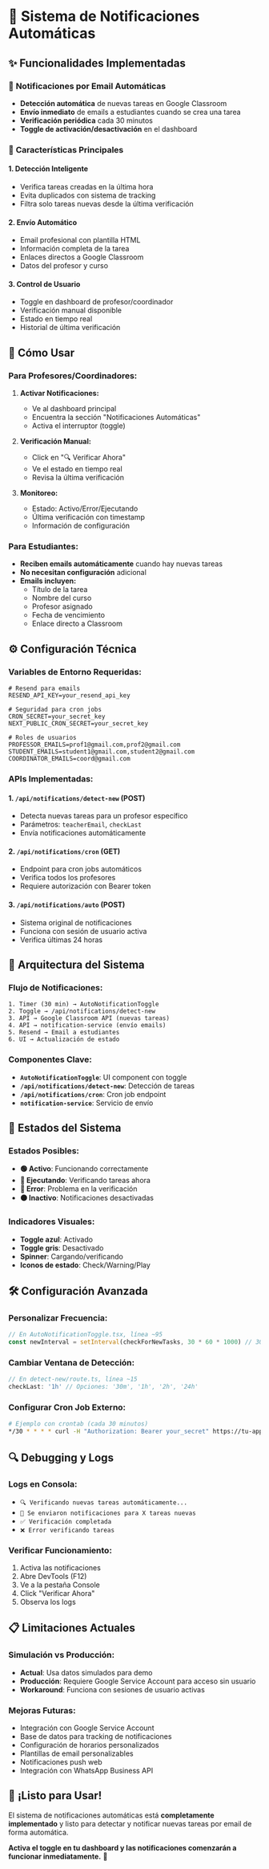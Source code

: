# 🔔 Sistema de Notificaciones Automáticas

## ✨ Funcionalidades Implementadas

### 📧 **Notificaciones por Email Automáticas**
- **Detección automática** de nuevas tareas en Google Classroom
- **Envío inmediato** de emails a estudiantes cuando se crea una tarea
- **Verificación periódica** cada 30 minutos
- **Toggle de activación/desactivación** en el dashboard

### 🎯 **Características Principales**

#### **1. Detección Inteligente**
- Verifica tareas creadas en la última hora
- Evita duplicados con sistema de tracking
- Filtra solo tareas nuevas desde la última verificación

#### **2. Envío Automático**
- Email profesional con plantilla HTML
- Información completa de la tarea
- Enlaces directos a Google Classroom
- Datos del profesor y curso

#### **3. Control de Usuario**
- Toggle en dashboard de profesor/coordinador
- Verificación manual disponible
- Estado en tiempo real
- Historial de última verificación

## 🚀 **Cómo Usar**

### **Para Profesores/Coordinadores:**

1. **Activar Notificaciones:**
   - Ve al dashboard principal
   - Encuentra la sección "Notificaciones Automáticas"
   - Activa el interruptor (toggle)

2. **Verificación Manual:**
   - Click en "🔍 Verificar Ahora"
   - Ve el estado en tiempo real
   - Revisa la última verificación

3. **Monitoreo:**
   - Estado: Activo/Error/Ejecutando
   - Última verificación con timestamp
   - Información de configuración

### **Para Estudiantes:**
- **Reciben emails automáticamente** cuando hay nuevas tareas
- **No necesitan configuración** adicional
- **Emails incluyen:**
  - Título de la tarea
  - Nombre del curso
  - Profesor asignado
  - Fecha de vencimiento
  - Enlace directo a Classroom

## ⚙️ **Configuración Técnica**

### **Variables de Entorno Requeridas:**

```env
# Resend para emails
RESEND_API_KEY=your_resend_api_key

# Seguridad para cron jobs
CRON_SECRET=your_secret_key
NEXT_PUBLIC_CRON_SECRET=your_secret_key

# Roles de usuarios
PROFESSOR_EMAILS=prof1@gmail.com,prof2@gmail.com
STUDENT_EMAILS=student1@gmail.com,student2@gmail.com
COORDINATOR_EMAILS=coord@gmail.com
```

### **APIs Implementadas:**

#### **1. `/api/notifications/detect-new` (POST)**
- Detecta nuevas tareas para un profesor específico
- Parámetros: `teacherEmail`, `checkLast`
- Envía notificaciones automáticamente

#### **2. `/api/notifications/cron` (GET)**
- Endpoint para cron jobs automáticos
- Verifica todos los profesores
- Requiere autorización con Bearer token

#### **3. `/api/notifications/auto` (POST)**
- Sistema original de notificaciones
- Funciona con sesión de usuario activa
- Verifica últimas 24 horas

## 🔧 **Arquitectura del Sistema**

### **Flujo de Notificaciones:**

```
1. Timer (30 min) → AutoNotificationToggle
2. Toggle → /api/notifications/detect-new
3. API → Google Classroom API (nuevas tareas)
4. API → notification-service (envío emails)
5. Resend → Email a estudiantes
6. UI → Actualización de estado
```

### **Componentes Clave:**

- **`AutoNotificationToggle`**: UI component con toggle
- **`/api/notifications/detect-new`**: Detección de tareas
- **`/api/notifications/cron`**: Cron job endpoint
- **`notification-service`**: Servicio de envío

## 📱 **Estados del Sistema**

### **Estados Posibles:**
- **🟢 Activo**: Funcionando correctamente
- **🔵 Ejecutando**: Verificando tareas ahora
- **🔴 Error**: Problema en la verificación
- **⚫ Inactivo**: Notificaciones desactivadas

### **Indicadores Visuales:**
- **Toggle azul**: Activado
- **Toggle gris**: Desactivado
- **Spinner**: Cargando/verificando
- **Iconos de estado**: Check/Warning/Play

## 🛠️ **Configuración Avanzada**

### **Personalizar Frecuencia:**
```javascript
// En AutoNotificationToggle.tsx, línea ~95
const newInterval = setInterval(checkForNewTasks, 30 * 60 * 1000) // 30 min
```

### **Cambiar Ventana de Detección:**
```javascript
// En detect-new/route.ts, línea ~15
checkLast: '1h' // Opciones: '30m', '1h', '2h', '24h'
```

### **Configurar Cron Job Externo:**
```bash
# Ejemplo con crontab (cada 30 minutos)
*/30 * * * * curl -H "Authorization: Bearer your_secret" https://tu-app.com/api/notifications/cron
```

## 🔍 **Debugging y Logs**

### **Logs en Consola:**
- `🔍 Verificando nuevas tareas automáticamente...`
- `📧 Se enviaron notificaciones para X tareas nuevas`
- `✅ Verificación completada`
- `❌ Error verificando tareas`

### **Verificar Funcionamiento:**
1. Activa las notificaciones
2. Abre DevTools (F12)
3. Ve a la pestaña Console
4. Click "Verificar Ahora"
5. Observa los logs

## 📋 **Limitaciones Actuales**

### **Simulación vs Producción:**
- **Actual**: Usa datos simulados para demo
- **Producción**: Requiere Google Service Account para acceso sin usuario
- **Workaround**: Funciona con sesiones de usuario activas

### **Mejoras Futuras:**
- Integración con Google Service Account
- Base de datos para tracking de notificaciones
- Configuración de horarios personalizados
- Plantillas de email personalizables
- Notificaciones push web
- Integración con WhatsApp Business API

## 🎉 **¡Listo para Usar!**

El sistema de notificaciones automáticas está **completamente implementado** y listo para detectar y notificar nuevas tareas por email de forma automática.

**Activa el toggle en tu dashboard y las notificaciones comenzarán a funcionar inmediatamente.** 🚀
